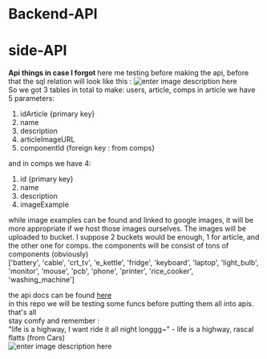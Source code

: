 # Backend-API
# side-API
**Api things in case I forgot**
here me testing before making the api,
before that the sql relation will look like this :
![enter image description here](https://cdn.discordapp.com/attachments/1023598916857499680/1106228887899357225/image.png)  
So we got 3 tables in total to make: users, article, comps
in article we have 5 parameters:

 1. idArticle {primary key}
 2. name
 3. description
 4. articleImageURL
 5. componentId {foreign key : from comps}

and in comps we have 4:

 1. id {primary key}
 2. name
 3. description
 4. imageExample

while image examples can be found and linked to google images, it will be more appropriate if we host those images ourselves. The images will be uploaded to bucket. I suppose 2 buckets would be enough, 1 for article, and the other one for comps.
the components will be consist of tons of components (obviously)  
['battery', 'cable', 'crt_tv', 'e_kettle', 'fridge', 'keyboard', 'laptop', 'light_bulb', 'monitor', 'mouse', 'pcb', 'phone', 'printer', 'rice_cooker', 'washing_machine']

the api docs can be found [here](https://github.com/w-capstone/API-docs)  
in this repo we will be testing some funcs before putting them all into apis.  
that's all  
stay comfy and remember :  
"life is a highway, I want ride it all night longgg~" - life is a highway, rascal flatts (from Cars)  
![enter image description here](https://media.tenor.com/LY9IxeF9UeUAAAAC/akari-akaza-yuri-yuri.gif)
